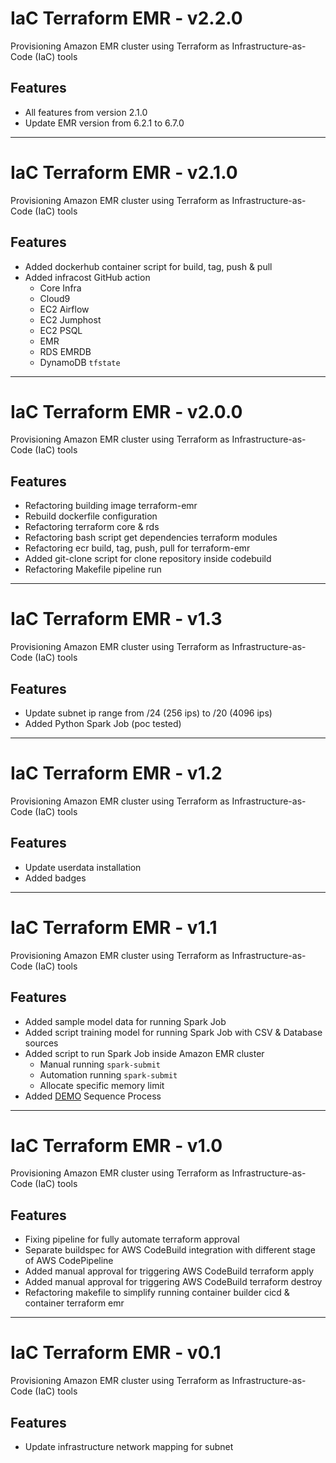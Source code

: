 # IaC Terraform EMR - v2.2.0

Provisioning Amazon EMR cluster using Terraform as Infrastructure-as-Code (IaC) tools

## Features

- All features from version 2.1.0
- Update EMR version from 6.2.1 to 6.7.0

---

# IaC Terraform EMR - v2.1.0

Provisioning Amazon EMR cluster using Terraform as Infrastructure-as-Code (IaC) tools

## Features

- Added dockerhub container script for build, tag, push & pull
- Added infracost GitHub action
  - Core Infra
  - Cloud9
  - EC2 Airflow
  - EC2 Jumphost
  - EC2 PSQL
  - EMR
  - RDS EMRDB
  - DynamoDB `tfstate`

---

# IaC Terraform EMR - v2.0.0

Provisioning Amazon EMR cluster using Terraform as Infrastructure-as-Code (IaC) tools

## Features

- Refactoring building image terraform-emr
- Rebuild dockerfile configuration
- Refactoring terraform core & rds
- Refactoring bash script get dependencies terraform modules
- Refactoring ecr build, tag, push, pull for terraform-emr
- Added git-clone script for clone repository inside codebuild
- Refactoring Makefile pipeline run

---

# IaC Terraform EMR - v1.3

Provisioning Amazon EMR cluster using Terraform as Infrastructure-as-Code (IaC) tools

## Features

- Update subnet ip range from /24 (256 ips) to /20 (4096 ips)
- Added Python Spark Job (poc tested)

---

# IaC Terraform EMR - v1.2

Provisioning Amazon EMR cluster using Terraform as Infrastructure-as-Code (IaC) tools

## Features

- Update userdata installation
- Added badges

---

# IaC Terraform EMR - v1.1

Provisioning Amazon EMR cluster using Terraform as Infrastructure-as-Code (IaC) tools

## Features

- Added sample model data for running Spark Job
- Added script training model for running Spark Job with CSV & Database sources
- Added script to run Spark Job inside Amazon EMR cluster
  - Manual running `spark-submit`
  - Automation running `spark-submit`
  - Allocate specific  memory limit
- Added [DEMO](DEMO.md) Sequence Process

---

# IaC Terraform EMR - v1.0

Provisioning Amazon EMR cluster using Terraform as Infrastructure-as-Code (IaC) tools

## Features

- Fixing pipeline for fully automate terraform approval
- Separate buildspec for AWS CodeBuild integration with different stage of AWS CodePipeline
- Added manual approval for triggering AWS CodeBuild terraform apply
- Added manual approval for triggering AWS CodeBuild terraform destroy
- Refactoring makefile to simplify running container builder cicd & container terraform emr

---

# IaC Terraform EMR - v0.1

Provisioning Amazon EMR cluster using Terraform as Infrastructure-as-Code (IaC) tools

## Features

- Update infrastructure network mapping for subnet
